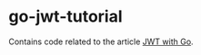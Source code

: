 # go-jwt-tutorial

Contains code related to the article [JWT with Go](https://thedevelopercafe.com/articles/jwt-with-go-52d6bbcaa2bf).
